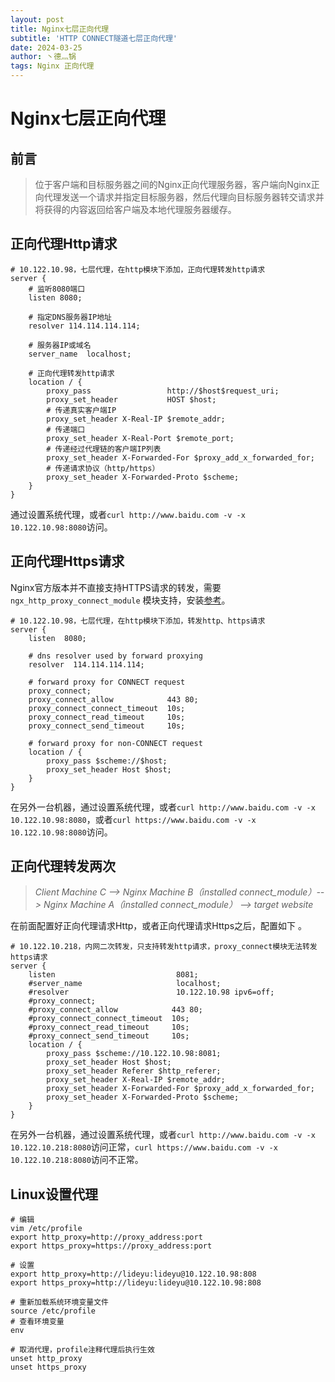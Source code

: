```yaml
---
layout: post
title: Nginx七层正向代理
subtitle: 'HTTP CONNECT隧道七层正向代理'
date: 2024-03-25
author: 丶德灬锅
tags: Nginx 正向代理
---
```


# Nginx七层正向代理

## 前言

> 位于客户端和目标服务器之间的Nginx正向代理服务器，客户端向Nginx正向代理发送一个请求并指定目标服务器，然后代理向目标服务器转交请求并将获得的内容返回给客户端及本地代理服务器缓存。

## 正向代理Http请求

```
# 10.122.10.98，七层代理，在http模块下添加，正向代理转发http请求
server {
	# 监听8080端口
	listen 8080;
	
	# 指定DNS服务器IP地址 
	resolver 114.114.114.114;

	# 服务器IP或域名
	server_name  localhost;

	# 正向代理转发http请求
	location / {
		proxy_pass                 http://$host$request_uri;
		proxy_set_header           HOST $host;
		# 传递真实客户端IP
		proxy_set_header X-Real-IP $remote_addr;
		# 传递端口
		proxy_set_header X-Real-Port $remote_port;
		# 传递经过代理链的客户端IP列表
        proxy_set_header X-Forwarded-For $proxy_add_x_forwarded_for;
		# 传递请求协议（http/https）
        proxy_set_header X-Forwarded-Proto $scheme;
	}
}
```

通过设置系统代理，或者`curl http://www.baidu.com -v -x 10.122.10.98:8080`访问。

## 正向代理Https请求

Nginx官方版本并不直接支持HTTPS请求的转发，需要`ngx_http_proxy_connect_module` 模块支持，安装[参考](https://blog.lideyu.com/2024/02/13/Nginx%E5%AE%89%E8%A3%85.html#%E6%89%93%E8%A1%A5%E4%B8%81ngx_http_proxy_connect_module%E6%A8%A1%E5%9D%97%E6%8C%89%E9%9C%80)。

```
# 10.122.10.98，七层代理，在http模块下添加，转发http、https请求
server {
	listen  8080;

	# dns resolver used by forward proxying
	resolver  114.114.114.114;

	# forward proxy for CONNECT request
	proxy_connect;
	proxy_connect_allow            443 80;
	proxy_connect_connect_timeout  10s;
	proxy_connect_read_timeout     10s;
	proxy_connect_send_timeout     10s;

	# forward proxy for non-CONNECT request
	location / {
		proxy_pass $scheme://$host;
		proxy_set_header Host $host;
	}
}
```

在另外一台机器，通过设置系统代理，或者`curl http://www.baidu.com -v -x 10.122.10.98:8080`，或者`curl https://www.baidu.com -v -x 10.122.10.98:8080`访问。

## 正向代理转发两次

> *Client Machine C --> Nginx Machine B（installed connect_module）--> Nginx Machine A（installed connect_module） --> target website*

在前面配置好正向代理请求Http，或者正向代理请求Https之后，配置如下 。

```
# 10.122.10.218，内网二次转发，只支持转发http请求，proxy_connect模块无法转发https请求
server {
	listen                           8081;
	#server_name                     localhost;
	#resolver                        10.122.10.98 ipv6=off;
	#proxy_connect;
	#proxy_connect_allow            443 80;
	#proxy_connect_connect_timeout  10s;
	#proxy_connect_read_timeout     10s;
	#proxy_connect_send_timeout     10s;
	location / {
		proxy_pass $scheme://10.122.10.98:8081;
		proxy_set_header Host $host;
		proxy_set_header Referer $http_referer;    
		proxy_set_header X-Real-IP $remote_addr;
		proxy_set_header X-Forwarded-For $proxy_add_x_forwarded_for;
		proxy_set_header X-Forwarded-Proto $scheme;
	}
}
```

在另外一台机器，通过设置系统代理，或者`curl http://www.baidu.com -v -x 10.122.10.218:8080`访问正常，`curl https://www.baidu.com -v -x 10.122.10.218:8080`访问不正常。

## Linux设置代理

```shell
# 编辑
vim /etc/profile
export http_proxy=http://proxy_address:port
export https_proxy=https://proxy_address:port

# 设置
export http_proxy=http://lideyu:lideyu@10.122.10.98:808
export https_proxy=http://lideyu:lideyu@10.122.10.98:808

# 重新加载系统环境变量文件
source /etc/profile
# 查看环境变量
env

# 取消代理，profile注释代理后执行生效
unset http_proxy
unset https_proxy
```

